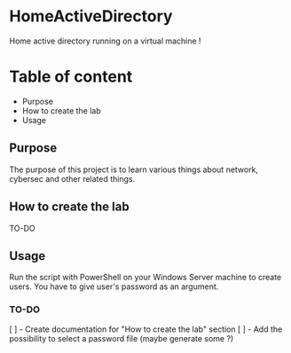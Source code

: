 # HomeActiveDirectory

Home active directory running on a virtual machine !

# Table of content

- Purpose
- How to create the lab
- Usage

## Purpose

The purpose of this project is to learn various things about network, cybersec and other related things.

## How to create the lab

TO-DO 

## Usage

Run the script with PowerShell on your Windows Server machine to create users. You have to give user's password as an argument.

### TO-DO

[ ] - Create documentation for "How to create the lab" section
[ ] - Add the possibility to select a password file (maybe generate some ?)
